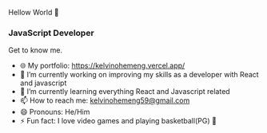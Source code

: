 Hellow World 👋

### JavaScript Developer

Get to know me.

- 🌐 My portfolio: https://kelvinohemeng.vercel.app/
- 🔭 I’m currently working on improving my skills as a developer with React and javascript
- 🌱 I’m currently learning everything React and Javascript related
- 📫 How to reach me: kelvinohemeng59@gmail.com
- 😄 Pronouns: He/Him
- ⚡ Fun fact: I love video games and playing basketball(PG) 🏀


